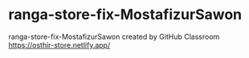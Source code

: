 # ranga-store-fix-MostafizurSawon
ranga-store-fix-MostafizurSawon created by GitHub Classroom
https://osthir-store.netlify.app/
